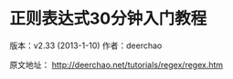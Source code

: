 # 正则表达式30分钟入门教程

版本：v2.33 (2013-1-10)
作者：deerchao

原文地址： http://deerchao.net/tutorials/regex/regex.htm